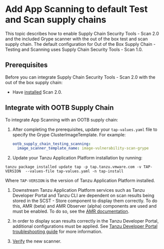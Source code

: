 # Add App Scanning to default Test and Scan supply chains

This topic describes how to enable Supply Chain Security Tools - Scan 2.0 and the included Grype scanner with the out of the box test and scan supply chain. The default configuration for Out of the Box Supply Chain - Testing and Scanning uses Supply Chain Security Tools - Scan 1.0. 

## <a id="prerequisites"></a> Prerequisites

Before you can integrate Supply Chain Security Tools - Scan 2.0 with the out of the box supply chain:
- Have [installed](./install-app-scanning.hbs.md) Scan 2.0.

## <a id="integration-supply-chain"></a> Integrate with OOTB Supply Chain

To integrate App Scanning with an OOTB supply chain:

1. After completing the prerequisites, update your `tap-values.yaml` file to specify the Grype ClusterImageTemplate. For example:

    ```yaml
    ootb_supply_chain_testing_scanning:
      image_scanner_template_name: image-vulnerability-scan-grype
    ```

1. Update your Tanzu Application Platform installation by running:

  ```console
  tanzu package installed update tap -p tap.tanzu.vmware.com -v TAP-VERSION  --values-file tap-values.yaml -n tap-install
  ```

  Where `TAP-VERSION` is the version of Tanzu Application Platform installed.

1.  Downstream Tanzu Application Platform services such as Tanzu Developer Portal and Tanzu CLI are dependent on scan results being stored in the SCST - Store component to display them correctly.  To do this, AMR (beta) and AMR Observer (alpha) components are used and must be enabled.  To do so, see the [AMR documentation](../scst-store/amr/install-amr-observer.hbs.md).

1. In order to display scan results correctly in the Tanzu Developer Portal, additional configurations must be applied.  See [Tanzu Developer Portal troubleshooting guide](../tap-gui/troubleshooting.hbs.md#supporting-imagevulnerabilityscans) for more information.

1. [Verify](./verify-app-scanning-supply-chain.hbs.md) the new scanner.
